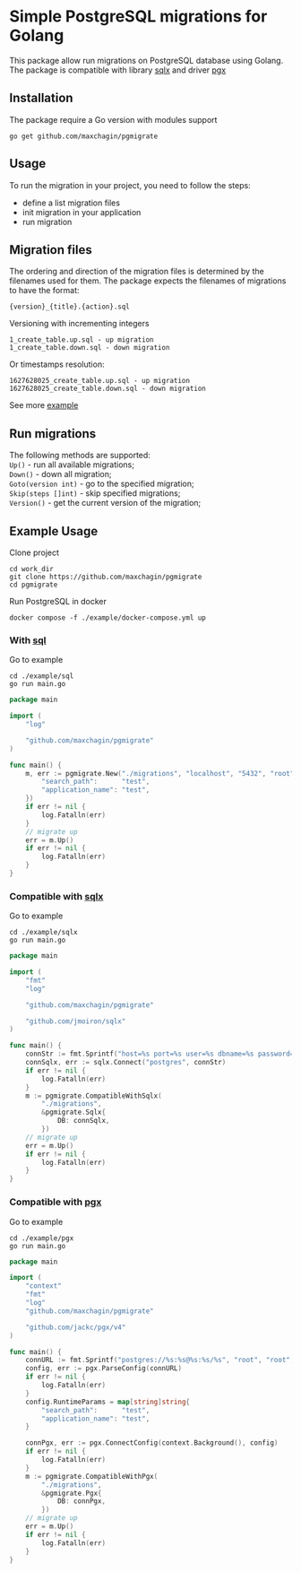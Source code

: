 # Simple PostgreSQL migrations for Golang

This package allow run migrations on PostgreSQL database using Golang.   
The package is compatible with library [sqlx](https://github.com/jmoiron/sqlx) and driver [pgx](https://github.com/jackc/pgx)


## Installation
The package require a Go version with modules support
```
go get github.com/maxchagin/pgmigrate
```

## Usage
To run the migration in your project, you need to follow the steps:
- define a list migration files
- init migration in your application
- run migration

## Migration files
The ordering and direction of the migration files is determined by the filenames used for them. The package expects the filenames of migrations to have the format:   
```
{version}_{title}.{action}.sql
```
Versioning with incrementing integers
```
1_create_table.up.sql - up migration
1_create_table.down.sql - down migration
```
Or timestamps resolution:
```
1627628025_create_table.up.sql - up migration
1627628025_create_table.down.sql - down migration
```
See more [example](https://github.com/maxchagin/pgmigrate/tree/master/migrations)

## Run migrations
The following methods are supported:   
`Up()` - run all available migrations;   
`Down()` - down all migration;   
`Goto(version int)` - go to the specified migration;   
`Skip(steps []int)` - skip specified migrations;   
`Version()` - get the current version of the migration;

## Example Usage
Clone project   
```
cd work_dir
git clone https://github.com/maxchagin/pgmigrate
cd pgmigrate
```
Run PostgreSQL in docker
```
docker compose -f ./example/docker-compose.yml up
```

### With [sql](https://pkg.go.dev/database/sql)
Go to example
```
cd ./example/sql
go run main.go
```
```go
package main

import (
	"log"

	"github.com/maxchagin/pgmigrate"
)

func main() {
	m, err := pgmigrate.New("./migrations", "localhost", "5432", "root", "test", "root", "disable", map[string]string{
		"search_path":      "test",
		"application_name": "test",
	})
	if err != nil {
		log.Fatalln(err)
	}
	// migrate up
	err = m.Up()
	if err != nil {
		log.Fatalln(err)
	}
}
```

### Compatible with [sqlx](https://github.com/jmoiron/sqlx)
Go to example
```
cd ./example/sqlx
go run main.go
```
```go
package main

import (
	"fmt"
	"log"

	"github.com/maxchagin/pgmigrate"

	"github.com/jmoiron/sqlx"
)

func main() {
	connStr := fmt.Sprintf("host=%s port=%s user=%s dbname=%s password=%s sslmode=%s search_path=%s application_name=%s", "localhost", "5432", "root", "test", "root", "disable", "test", "test")
	connSqlx, err := sqlx.Connect("postgres", connStr)
	if err != nil {
		log.Fatalln(err)
	}
	m := pgmigrate.CompatibleWithSqlx(
		"./migrations",
		&pgmigrate.Sqlx{
			DB: connSqlx,
		})
	// migrate up
	err = m.Up()
	if err != nil {
		log.Fatalln(err)
	}
}

```

### Compatible with [pgx](https://github.com/jackc/pgx)
Go to example
```
cd ./example/pgx
go run main.go
```

```go
package main

import (
	"context"
	"fmt"
	"log"
	"github.com/maxchagin/pgmigrate"

	"github.com/jackc/pgx/v4"
)

func main() {
	connURL := fmt.Sprintf("postgres://%s:%s@%s:%s/%s", "root", "root", "localhost", "5432", "test")
	config, err := pgx.ParseConfig(connURL)
	if err != nil {
		log.Fatalln(err)
	}
	config.RuntimeParams = map[string]string{
		"search_path":      "test",
		"application_name": "test",
	}

	connPgx, err := pgx.ConnectConfig(context.Background(), config)
	if err != nil {
		log.Fatalln(err)
	}
	m := pgmigrate.CompatibleWithPgx(
		"./migrations",
		&pgmigrate.Pgx{
			DB: connPgx,
		})
	// migrate up
	err = m.Up()
	if err != nil {
		log.Fatalln(err)
	}
}

```